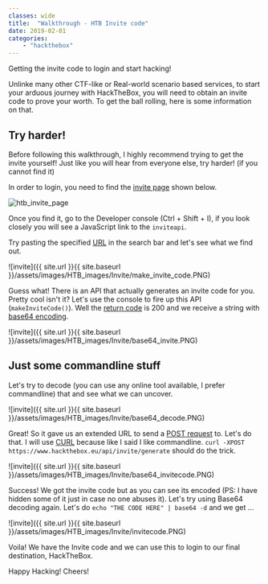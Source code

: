 ```yaml
---
classes: wide
title:  "Walkthrough - HTB Invite code"
date: 2019-02-01
categories:
    - "hackthebox"
---
```

Getting the invite code to login and start hacking!

Unlinke many other CTF-like or Real-world scenario based services, to start your arduous journey with HackTheBox, you will need to obtain an invite code to prove your worth. To get the ball rolling, here is some information on that.

## Try harder!

Before following this walkthrough, I highly recommend trying to get the invite yourself! Just like you will hear from everyone else, try harder! (if you cannot find it)

In order to login, you need to find the [invite page](https://www.hackthebox.eu/invite) shown below.

<img src="{{ site.url }}{{ site.baseurl }}/assets/images/HTB_images/Invite/invite_page.PNG" alt="htb_invite_page">

Once you find it, go to the Developer console (Ctrl + Shift + I), if you look closely you will see a JavaScript link to the `inviteapi`.

Try pasting the specified [URL](https://www.hackthebox.eu/js/inviteapi.min.js) in the search bar and let's see what we find out.

![invite]({{ site.url }}{{ site.baseurl }}/assets/images/HTB_images/Invite/make_invite_code.PNG)

Guess what! There is an API that actually generates an invite code for you. Pretty cool isn't it? Let's use the console to fire up this API (`makeInviteCode()`). Well the [return code](https://www.restapitutorial.com/httpstatuscodes.html) is 200 and we receive a string with [base64 encoding](https://en.wikipedia.org/wiki/Base64).

![invite]({{ site.url }}{{ site.baseurl }}/assets/images/HTB_images/Invite/base64_invite.PNG)

## Just some commandline stuff

Let's try to decode (you can use any online tool available, I prefer commandline) that and see what we can uncover.

![invite]({{ site.url }}{{ site.baseurl }}/assets/images/HTB_images/Invite/base64_decode.PNG)

Great! So it gave us an extended URL to send a [POST request](https://en.wikipedia.org/wiki/POST_(HTTP)) to. Let's do that. I will use [CURL](https://curl.haxx.se/docs/httpscripting.html) because like I said I like commandline. `curl -XPOST https://www.hackthebox.eu/api/invite/generate` should do the trick.

![invite]({{ site.url }}{{ site.baseurl }}/assets/images/HTB_images/Invite/base64_invitecode.PNG)

Success! We got the invite code but as you can see its encoded (PS: I have hidden some of it just in case no one abuses it). Let's try using Base64 decoding again. Let's do `echo "THE CODE HERE" | base64 -d` and we get ...

![invite]({{ site.url }}{{ site.baseurl }}/assets/images/HTB_images/Invite/invitecode.PNG)

Voila! We have the Invite code and we can use this to login to our final destination, HackTheBox.

Happy Hacking! Cheers!
